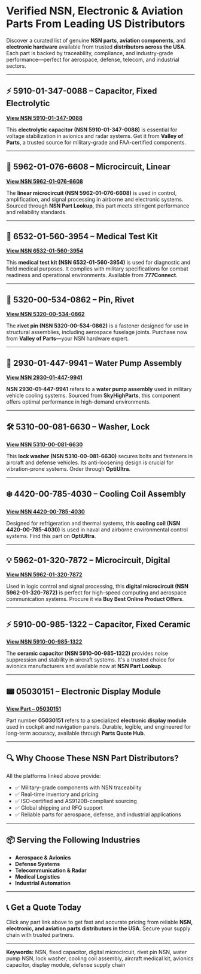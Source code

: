 # Verified NSN, Electronic & Aviation Parts From Leading US Distributors

Discover a curated list of genuine **NSN parts**, **aviation components**, and **electronic hardware** available from trusted **distributors across the USA**. Each part is backed by traceability, compliance, and industry-grade performance—perfect for aerospace, defense, telecom, and industrial sectors.

---

## ⚡ 5910-01-347-0088 – Capacitor, Fixed Electrolytic  
**[View NSN 5910-01-347-0088](https://www.valleyofparts.com/5910013470088.html)**

This **electrolytic capacitor (NSN 5910-01-347-0088)** is essential for voltage stabilization in avionics and radar systems. Get it from **Valley of Parts**, a trusted source for military-grade and FAA-certified components.

---

## 🔌 5962-01-076-6608 – Microcircuit, Linear  
**[View NSN 5962-01-076-6608](https://www.nsnpartlookup.com/5962010766608.html)**

The **linear microcircuit (NSN 5962-01-076-6608)** is used in control, amplification, and signal processing in airborne and electronic systems. Sourced through **NSN Part Lookup**, this part meets stringent performance and reliability standards.

---

## 🧪 6532-01-560-3954 – Medical Test Kit  
**[View NSN 6532-01-560-3954](https://www.777connect.com/6532015603954.html)**

This **medical test kit (NSN 6532-01-560-3954)** is used for diagnostic and field medical purposes. It complies with military specifications for combat readiness and operational environments. Available from **777Connect**.

---

## 🔩 5320-00-534-0862 – Pin, Rivet  
**[View NSN 5320-00-534-0862](https://www.valleyofparts.com/5320005340862.html)**

The **rivet pin (NSN 5320-00-534-0862)** is a fastener designed for use in structural assemblies, including aerospace fuselage joints. Purchase now from **Valley of Parts**—your NSN hardware expert.

---

## 🚛 2930-01-447-9941 – Water Pump Assembly  
**[View NSN 2930-01-447-9941](https://www.skyhighparts.com/2930014479941.html)**

**NSN 2930-01-447-9941** refers to a **water pump assembly** used in military vehicle cooling systems. Sourced from **SkyHighParts**, this component offers optimal performance in high-demand environments.

---

## 🛠️ 5310-00-081-6630 – Washer, Lock  
**[View NSN 5310-00-081-6630](https://www.optiultra.com/5310000816630.html)**

This **lock washer (NSN 5310-00-081-6630)** secures bolts and fasteners in aircraft and defense vehicles. Its anti-loosening design is crucial for vibration-prone systems. Order through **OptiUltra**.

---

## ❄️ 4420-00-785-4030 – Cooling Coil Assembly  
**[View NSN 4420-00-785-4030](https://www.optiultra.com/4420007854030.html)**

Designed for refrigeration and thermal systems, this **cooling coil (NSN 4420-00-785-4030)** is used in naval and airborne environmental control systems. Find this part on **OptiUltra**.

---

## 💡 5962-01-320-7872 – Microcircuit, Digital  
**[View NSN 5962-01-320-7872](https://www.buybestonlineproductoffers.com/5962013207872.html)**

Used in logic control and signal processing, this **digital microcircuit (NSN 5962-01-320-7872)** is perfect for high-speed computing and aerospace communication systems. Procure it via **Buy Best Online Product Offers**.

---

## ⚡ 5910-00-985-1322 – Capacitor, Fixed Ceramic  
**[View NSN 5910-00-985-1322](https://www.nsnpartlookup.com/5910009851322.html)**

The **ceramic capacitor (NSN 5910-00-985-1322)** provides noise suppression and stability in aircraft systems. It's a trusted choice for avionics manufacturers and available now at **NSN Part Lookup**.

---

## 📟 05030151 – Electronic Display Module  
**[View Part – 05030151](https://www.partsquotehub.org/05030151.html)**

Part number **05030151** refers to a specialized **electronic display module** used in cockpit and navigation panels. Durable, legible, and engineered for long-term accuracy, available through **Parts Quote Hub**.

---

## 🔍 Why Choose These NSN Part Distributors?

All the platforms linked above provide:

- ✅ Military-grade components with NSN traceability  
- ✅ Real-time inventory and pricing  
- ✅ ISO-certified and AS9120B-compliant sourcing  
- ✅ Global shipping and RFQ support  
- ✅ Reliable parts for aerospace, defense, and industrial applications

---

## 📦 Serving the Following Industries

- **Aerospace & Avionics**  
- **Defense Systems**  
- **Telecommunication & Radar**  
- **Medical Logistics**  
- **Industrial Automation**

---

## 📞 Get a Quote Today

Click any part link above to get fast and accurate pricing from reliable **NSN, electronic, and aviation parts distributors in the USA**. Secure your supply chain with trusted partners.

---

**Keywords:** NSN, fixed capacitor, digital microcircuit, rivet pin NSN, water pump NSN, lock washer, cooling coil assembly, aircraft medical kit, avionics capacitor, display module, defense supply chain

